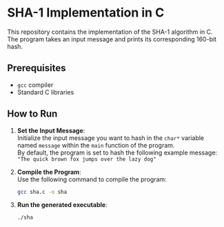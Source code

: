 # SHA-1 Implementation in C

This repository contains the implementation of the SHA-1 algorithm in C. The program takes an input message and prints its corresponding 160-bit hash.

## Prerequisites

- `gcc` compiler
- Standard C libraries

## How to Run

1. **Set the Input Message**:  
   Initialize the input message you want to hash in the `char*` variable named `message` within the `main` function of the program.  
   By default, the program is set to hash the following example message:  
   `"The quick brown fox jumps over the lazy dog"`

2. **Compile the Program**:  
   Use the following command to compile the program:  
   ```bash
   gcc sha.c -o sha

3. **Run the generated executable**:
   ```bash
   ./sha
